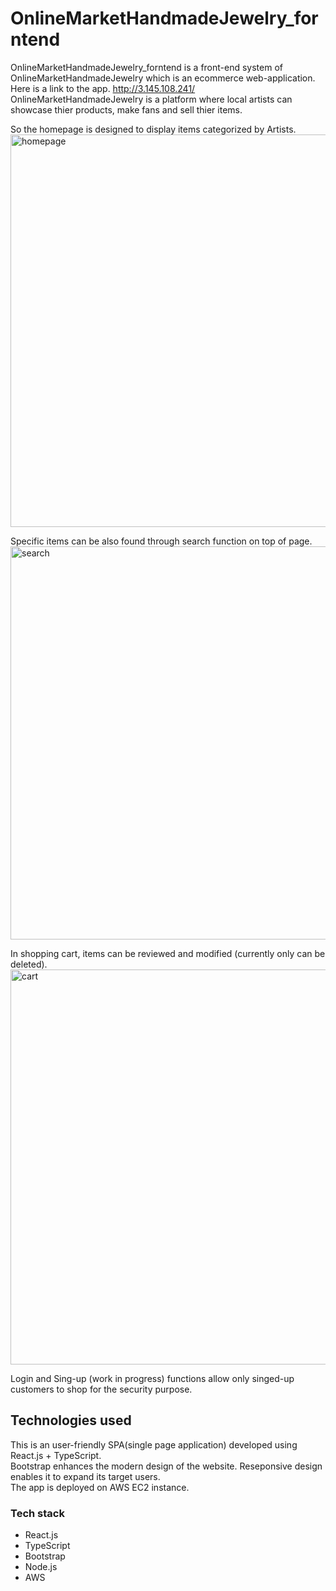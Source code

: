 # OnlineMarketHandmadeJewelry_forntend
OnlineMarketHandmadeJewelry_forntend is a front-end system of OnlineMarketHandmadeJewelry which is an ecommerce web-application.<br />
Here is a link to the app. http://3.145.108.241/<br />
OnlineMarketHandmadeJewelry is a platform where local artists can showcase thier products, make fans and sell thier items.<br />

So the homepage is designed to display items categorized by Artists.<br />
<img width="628" alt="homepage" src="https://github.com/kensukeseno/OnlineMarketHandmadeJewelry_forntend/assets/146391922/055e2482-5452-4b2e-b79f-76948c15369e">

Specific items can be also found through search function on top of page.<br />
<img width="629" alt="search" src="https://github.com/kensukeseno/OnlineMarketHandmadeJewelry_forntend/assets/146391922/9b1fe4b0-0884-4d45-96f3-6b3a4a83d634">

In shopping cart, items can be reviewed and modified (currently only can be deleted).<br />
<img width="632" alt="cart" src="https://github.com/kensukeseno/OnlineMarketHandmadeJewelry_forntend/assets/146391922/26face41-318f-46e4-88c8-a086f419c309">

Login and Sing-up (work in progress) functions  allow only singed-up customers to shop for the security purpose.

## Technologies used
This is an user-friendly SPA(single page application) developed using React.js + TypeScript.<br />
Bootstrap enhances the modern design of the website. Reseponsive design enables it to expand its target users.<br />
The app is deployed on AWS EC2 instance.
### Tech stack
- React.js
- TypeScript
- Bootstrap
- Node.js
- AWS
